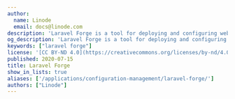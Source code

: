 ```yaml
---
author:
  name: Linode
  email: docs@linode.com
description: 'Laravel Forge is a tool for deploying and configuring web applications developed by the makers of the Laravel framework, but can be used many other frameworks.'
og_description: 'Laravel Forge is a tool for deploying and configuring web applications. It was developed by the makers of the Laravel framework, but it can be used to automate the deployment of any web application that uses a PHP server.'
keywords: ["laravel forge"]
license: '[CC BY-ND 4.0](https://creativecommons.org/licenses/by-nd/4.0)'
published: 2020-07-15
title: Laravel Forge
show_in_lists: true
aliases: ['/applications/configuration-management/laravel-forge/']
authors: ["Linode"]
---
```



